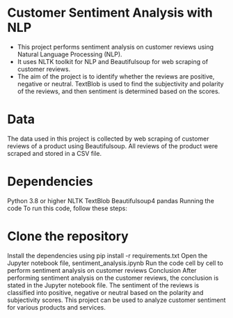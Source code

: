 # Customer Sentiment Analysis with NLP
* This project performs sentiment analysis on customer reviews using Natural Language Processing (NLP).
* It uses NLTK toolkit for NLP and Beautifulsoup for web scraping of customer reviews. 
* The aim of the project is to identify whether the reviews are positive, negative or neutral. TextBlob is used to find the subjectivity and polarity of the reviews, and then sentiment is determined based on the scores.

# Data
The data used in this project is collected by web scraping of customer reviews of a product using Beautifulsoup. All reviews of the product were scraped and stored in a CSV file.

# Dependencies
Python 3.8 or higher
NLTK
TextBlob
Beautifulsoup4
pandas
Running the code
To run this code, follow these steps:

# Clone the repository
Install the dependencies using pip install -r requirements.txt
Open the Jupyter notebook file, sentiment_analysis.ipynb
Run the code cell by cell to perform sentiment analysis on customer reviews
Conclusion
After performing sentiment analysis on the customer reviews, the conclusion is stated in the Jupyter notebook file. The sentiment of the reviews is classified into positive, negative or neutral based on the polarity and subjectivity scores. This project can be used to analyze customer sentiment for various products and services.
